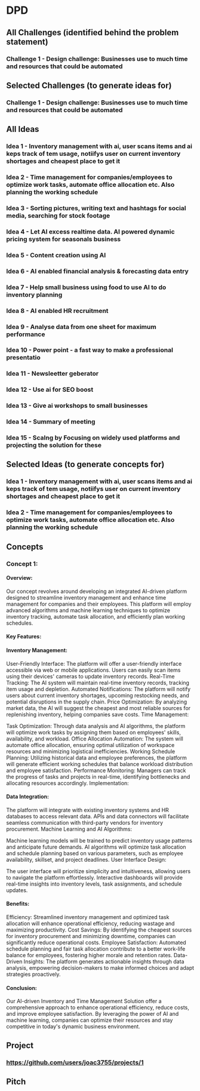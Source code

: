# DPD

## All Challenges (identified behind the problem statement)
### Challenge 1 - Design challenge: Businesses use to much time and resources that could be automated


## Selected Challenges (to generate ideas for)
### Challenge 1 - Design challenge: Businesses use to much time and resources that could be automated


## All Ideas
### Idea 1 - Inventory management with ai, user scans items and ai keps track of tem usage, notiifys user on current inventory shortages and cheapest place to get it
### Idea 2 - Time management for companies/employees to optimize work tasks, automate office allocation etc. Also planning the working schedule
### Idea 3 - Sorting pictures, writing text and hashtags for social media, searching for stock footage
### Idea 4 - Let AI excess realtime data. AI powered dynamic pricing system for seasonals business
### Idea 5 - Content creation using AI
### Idea 6 - AI enabled financial analysis & forecasting data entry
### Idea 7 - Help small business using food to use AI to do inventory planning
### Idea 8 - AI enabled HR recruitment
### Idea 9 - Analyse data from one sheet for maximum performance
### Idea 10 - Power point - a fast way to make a professional presentatio
### Idea 11 - Newsleetter geberator
### Idea 12 - Use ai for SEO boost
### Idea 13 - Give ai workshops to small businesses
### Idea 14 - Summary of meeting
### Idea 15 - Scalng by Focusing on widely used platforms and projecting the solution for these

## Selected Ideas (to generate concepts for)
### Idea 1 - Inventory management with ai, user scans items and ai keps track of tem usage, notiifys user on current inventory shortages and cheapest place to get it
### Idea 2 - Time management for companies/employees to optimize work tasks, automate office allocation etc. Also planning the working schedule

## Concepts
### Concept 1:
#### Overview:
Our concept revolves around developing an integrated AI-driven platform designed to streamline inventory management and enhance time management for companies and their employees. This platform will employ advanced algorithms and machine learning techniques to optimize inventory tracking, automate task allocation, and efficiently plan working schedules.

#### Key Features:

#### Inventory Management:

User-Friendly Interface: The platform will offer a user-friendly interface accessible via web or mobile applications. Users can easily scan items using their devices' cameras to update inventory records.
Real-Time Tracking: The AI system will maintain real-time inventory records, tracking item usage and depletion.
Automated Notifications: The platform will notify users about current inventory shortages, upcoming restocking needs, and potential disruptions in the supply chain.
Price Optimization: By analyzing market data, the AI will suggest the cheapest and most reliable sources for replenishing inventory, helping companies save costs.
Time Management:

Task Optimization: Through data analysis and AI algorithms, the platform will optimize work tasks by assigning them based on employees' skills, availability, and workload.
Office Allocation Automation: The system will automate office allocation, ensuring optimal utilization of workspace resources and minimizing logistical inefficiencies.
Working Schedule Planning: Utilizing historical data and employee preferences, the platform will generate efficient working schedules that balance workload distribution and employee satisfaction.
Performance Monitoring: Managers can track the progress of tasks and projects in real-time, identifying bottlenecks and allocating resources accordingly.
Implementation:

#### Data Integration:

The platform will integrate with existing inventory systems and HR databases to access relevant data.
APIs and data connectors will facilitate seamless communication with third-party vendors for inventory procurement.
Machine Learning and AI Algorithms:

Machine learning models will be trained to predict inventory usage patterns and anticipate future demands.
AI algorithms will optimize task allocation and schedule planning based on various parameters, such as employee availability, skillset, and project deadlines.
User Interface Design:

The user interface will prioritize simplicity and intuitiveness, allowing users to navigate the platform effortlessly.
Interactive dashboards will provide real-time insights into inventory levels, task assignments, and schedule updates.

#### Benefits:

Efficiency: Streamlined inventory management and optimized task allocation will enhance operational efficiency, reducing wastage and maximizing productivity.
Cost Savings: By identifying the cheapest sources for inventory procurement and minimizing downtime, companies can significantly reduce operational costs.
Employee Satisfaction: Automated schedule planning and fair task allocation contribute to a better work-life balance for employees, fostering higher morale and retention rates.
Data-Driven Insights: The platform generates actionable insights through data analysis, empowering decision-makers to make informed choices and adapt strategies proactively.

#### Conclusion:

Our AI-driven Inventory and Time Management Solution offer a comprehensive approach to enhance operational efficiency, reduce costs, and improve employee satisfaction. By leveraging the power of AI and machine learning, companies can optimize their resources and stay competitive in today's dynamic business environment.


## Project
### https://github.com/users/joac3755/projects/1 

## Pitch

